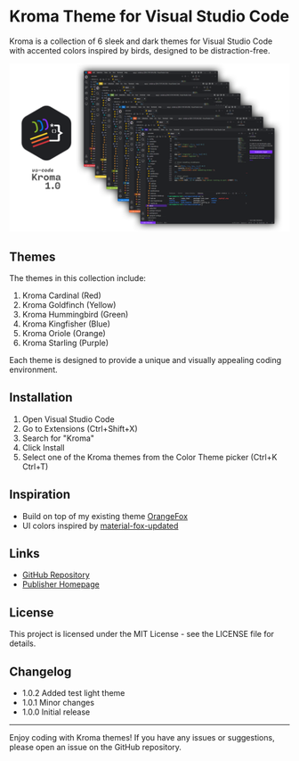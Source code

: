 # Kroma Theme for Visual Studio Code

Kroma is a collection of 6 sleek and dark themes for Visual Studio Code with accented colors inspired by birds, designed to be distraction-free.

![Screenshot](/images/screenshot.png)

## Themes

The themes in this collection include:

1. Kroma Cardinal (Red)
2. Kroma Goldfinch (Yellow)
3. Kroma Hummingbird (Green)
4. Kroma Kingfisher (Blue)
5. Kroma Oriole (Orange)
6. Kroma Starling (Purple)

Each theme is designed to provide a unique and visually appealing coding environment.

## Installation

1. Open Visual Studio Code
2. Go to Extensions (Ctrl+Shift+X)
3. Search for "Kroma"
4. Click Install
5. Select one of the Kroma themes from the Color Theme picker (Ctrl+K Ctrl+T)

## Inspiration

- Build on top of my existing theme [OrangeFox](https://marketplace.visualstudio.com/items?itemName=quzma.orangefox)
- UI colors inspired by [material-fox-updated](https://github.com/edelvarden/material-fox-updated)

## Links

- [GitHub Repository](https://github.com/DarkoKuzmanovic/vscode-kroma.git)
- [Publisher Homepage](https://quz.ma)

## License

This project is licensed under the MIT License - see the LICENSE file for details.

## Changelog

- 1.0.2 Added test light theme
- 1.0.1 Minor changes
- 1.0.0 Initial release

---

Enjoy coding with Kroma themes! If you have any issues or suggestions, please open an issue on the GitHub repository.
